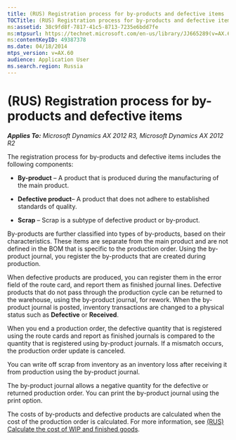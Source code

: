 ```yaml
---
title: (RUS) Registration process for by-products and defective items
TOCTitle: (RUS) Registration process for by-products and defective items
ms:assetid: 38c9fd8f-7817-41c5-8713-7235e6bdd7fe
ms:mtpsurl: https://technet.microsoft.com/en-us/library/JJ665289(v=AX.60)
ms:contentKeyID: 49387378
ms.date: 04/18/2014
mtps_version: v=AX.60
audience: Application User
ms.search.region: Russia
---
```


# (RUS) Registration process for by-products and defective items 


_**Applies To:** Microsoft Dynamics AX 2012 R3, Microsoft Dynamics AX 2012 R2_

The registration process for by-products and defective items includes the following components:

  - **By-product** – A product that is produced during the manufacturing of the main product.

  - **Defective product**– A product that does not adhere to established standards of quality.

  - **Scrap** – Scrap is a subtype of defective product or by-product.

By-products are further classified into types of by-products, based on their characteristics. These items are separate from the main product and are not defined in the BOM that is specific to the production order. Using the by-product journal, you register the by-products that are created during production.

When defective products are produced, you can register them in the error field of the route card, and report them as finished journal lines. Defective products that do not pass through the production cycle can be returned to the warehouse, using the by-product journal, for rework. When the by-product journal is posted, inventory transactions are changed to a physical status such as **Defective** or **Received**.

When you end a production order, the defective quantity that is registered using the route cards and report as finished journals is compared to the quantity that is registered using by-product journals. If a mismatch occurs, the production order update is canceled.

You can write off scrap from inventory as an inventory loss after receiving it from production using the by-product journal.

The by-product journal allows a negative quantity for the defective or returned production order. You can print the by-product journal using the print option.

The costs of by-products and defective products are calculated when the cost of the production order is calculated. For more information, see [(RUS) Calculate the cost of WIP and finished goods](rus-calculate-the-cost-of-wip-and-finished-goods.md).

  


